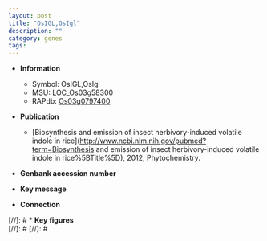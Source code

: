 ```yaml
---
layout: post
title: "OsIGL,OsIgl"
description: ""
category: genes
tags: 
---
```


* **Information**  
    + Symbol: OsIGL,OsIgl  
    + MSU: [LOC_Os03g58300](http://rice.plantbiology.msu.edu/cgi-bin/ORF_infopage.cgi?orf=LOC_Os03g58300)  
    + RAPdb: [Os03g0797400](http://rapdb.dna.affrc.go.jp/viewer/gbrowse_details/irgsp1?name=Os03g0797400)  

* **Publication**  
    + [Biosynthesis and emission of insect herbivory-induced volatile indole in rice](http://www.ncbi.nlm.nih.gov/pubmed?term=Biosynthesis and emission of insect herbivory-induced volatile indole in rice%5BTitle%5D), 2012, Phytochemistry.

* **Genbank accession number**  

* **Key message**  

* **Connection**  

[//]: # * **Key figures**  
[//]: # 
[//]: # 
